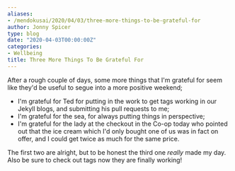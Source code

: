 ```yaml
---
aliases:
- /mendokusai/2020/04/03/three-more-things-to-be-grateful-for
author: Jonny Spicer
type: blog
date: "2020-04-03T00:00:00Z"
categories:
- Wellbeing
title: Three More Things To Be Grateful For
---
```

After a rough couple of days, some more things that I'm grateful for seem like they'd be useful to segue into a more positive weekend;

- I'm grateful for Ted for putting in the work to get tags working in our Jekyll blogs, and submitting his pull requests to me;
- I'm grateful for the sea, for always putting things in perspective;
- I'm grateful for the lady at the checkout in the Co-op today who pointed out that the ice cream which I'd only bought one of us was in fact on offer, and I could get twice as much for the same price.

The first two are alright, but to be honest the third one *really* made my day. Also be sure to check out tags now they are finally working!

